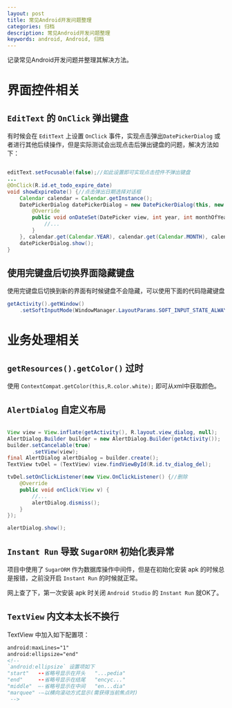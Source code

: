 ```yaml
---
layout: post
title: 常见Android开发问题整理
categories: 归档
description: 常见Android开发问题整理
keywords: android, Android, 归档
---
```


记录常见Android开发问题并整理其解决方法。

# 界面控件相关

## `EditText` 的 `OnClick` 弹出键盘

有时候会在 `EditText` 上设置 `OnClick` 事件，实现点击弹出`DatePickerDialog` 或者进行其他后续操作，但是实际测试会出现点击后弹出键盘的问题，解决方法如下：

```java

editText.setFocusable(false);//如此设置即可实现点击控件不弹出键盘
...
@OnClick(R.id.et_todo_expire_date)
void showExpireDate() {//点击弹出日期选择对话框
    Calendar calendar = Calendar.getInstance();
    DatePickerDialog datePickerDialog = new DatePickerDialog(this, new DatePickerDialog.OnDateSetListener() {
        @Override
        public void onDateSet(DatePicker view, int year, int monthOfYear, int dayOfMonth) {
            //...
        }
    }, calendar.get(Calendar.YEAR), calendar.get(Calendar.MONTH), calendar.get(Calendar.DAY_OF_MONTH));
    datePickerDialog.show();
}

```

## 使用完键盘后切换界面隐藏键盘

使用完键盘后切换到新的界面有时候键盘不会隐藏，可以使用下面的代码隐藏键盘

```java
getActivity().getWindow()
	.setSoftInputMode(WindowManager.LayoutParams.SOFT_INPUT_STATE_ALWAYS_HIDDEN);
```

# 业务处理相关

## `getResources().getColor()` 过时

使用 `ContextCompat.getColor(this,R.color.white);` 即可从xml中获取颜色。

## `AlertDialog` 自定义布局

```java

View view = View.inflate(getActivity(), R.layout.view_dialog, null);
AlertDialog.Builder builder = new AlertDialog.Builder(getActivity());
builder.setCancelable(true)
        .setView(view);
final AlertDialog alertDialog = builder.create();
TextView tvDel = (TextView) view.findViewById(R.id.tv_dialog_del);

tvDel.setOnClickListener(new View.OnClickListener() {//删除
    @Override
    public void onClick(View v) {
        //...
        alertDialog.dismiss();
    }
});

alertDialog.show();
```

## `Instant Run` 导致 `SugarORM` 初始化表异常

项目中使用了 `SugarORM` 作为数据库操作中间件，但是在初始化安装 apk 的时候总是报错，之前没开启 `Instant Run` 的时候就正常。

网上查了下，第一次安装 apk 时关闭 `Android Studio` 的 `Instant Run` 就OK了。

## `TextView` 内文本太长不换行

TextView 中加入如下配置项： 

```xml
android:maxLines="1"
android:ellipsize="end"
<!-- 
`android:ellipsize` 设置项如下
"start"   --省略号显示在开头   "...pedia"
"end"     --省略号显示在结尾   "encyc..."
"middle"  —-省略号显示在中间   "en...dia"
"marquee" -–以横向滚动方式显示(需获得当前焦点时)
 -->
```
